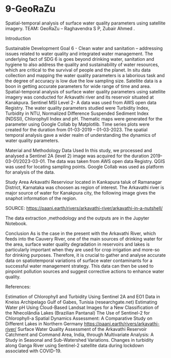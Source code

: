 # 9-GeoRaZu
Spatial-temporal analysis of surface water quality parameters using satellite imagery.
TEAM: GeoRaZu – Raghavendra S P, Zubair Ahmed .


Introduction

Sustainable Development Goal 6 - Clean water and sanitation – addressing issues related to water quality and integrated water management. The underlying fact of SDG 6 is goes beyond drinking water, sanitation and hygiene to also address the quality and sustainability of water resources, which are critical to the survival of people and the planet. In situ data collection and mapping the water quality parameters is a laborious task and the degree of accuracy is low due the low sampling size. Satellite data is a boon in getting accurate parameters for wide range of time and area. Spatial-temporal analysis of surface water quality parameters using satellite imagery was conducted for Arkavathi river and its reservoir situated at Kanakpura. Sentinel MSI Level 2- A data was used from AWS open data Registry. The water quality parameters studied were Turbidity Index, Turbidity in NTU, Normalized Difference Suspended Sediment Index (NDSSI), Chlorophyll Index and pH. Thematic maps were generated for the parameter using Google Collab by Matplotlib. Time series plots were created for the duration from 01-03-2019 – 01-03-2023. The spatial temporal analysis gave a wider realm of understanding the dynamics of water quality parameters.

Material and Methodology
Data Used
In this study, we processed and analysed a Sentinel 2A (level 2) image was acquired for the duration 2019-03-01/2023-03-01. The data was taken from AWS open data Registry. QGIS was used for locating sampling points. Google Collab was used as platform for analysis of the data.

Study Area
Arkavathi Reserviour located in Kankapura taluk of Ramanagar District, Karnataka was choosen as region of interest. The Arkavathi river is major source of water for Kanakpura city, the following image gives the snaphot information of the region.
 
SOURCE: https://paani.earth/rivers/arkavathi-river/arkavathi-in-a-nutshell/


The data extraction ,methodology and the outputs are in the Jupyter Notebook.

Conclusion
As is the case in the present with the Arkavathi River, which feeds into the Cauvery River, one of the main sources of drinking water for the area, surface water quality degradation in reservoirs and lakes is particularly important when they are used for crop irrigation and more-so for drinking purposes. Therefore, it is crucial to gather and analyse accurate data on spatiotemporal variations of surface water contaminants for a successful water management strategy. This data can then be used to pinpoint pollution sources and suggest corrective actions to enhance water quality.


References:

Estimation of Chlorophyll and Turbidity Using Sentinel 2A and EO1 Data in Kneiss Archipelago Gulf of Gabes, Tunisia (researchgate.net) 
Estimating Water pH Using Cloud-Based Landsat Images for a New Classification of the Nhecolândia Lakes (Brazilian Pantanal)
The Use of Sentinel-2 for Chlorophyll-a Spatial Dynamics Assessment: A Comparative Study on Different Lakes in Northern Germany
https://paani.earth/rivers/arkavathi-river/
Surface Water Quality Assessment of the Arkavathi Reservoir Catchment and Command Area, India, through Multivariate Analysis: A Study in Seasonal and Sub-Watershed Variations.
Changes in turbidity along Ganga River using Sentinel-2 satellite data during lockdown associated with COVID-19.







